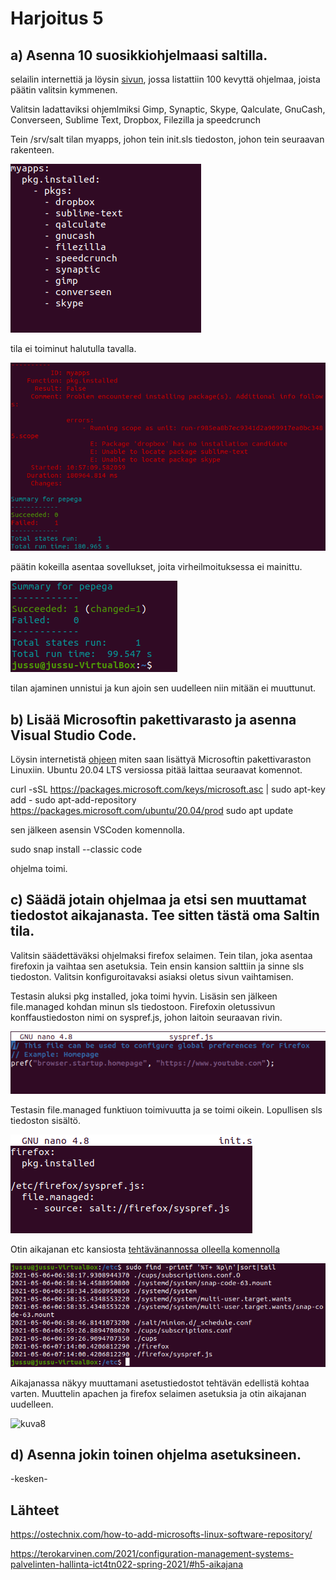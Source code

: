 # Harjoitus 5

## a) Asenna 10 suosikkiohjelmaasi saltilla.

selailin internettiä ja löysin [sivun](https://linuxhint.com/100_best_ubuntu_apps/), jossa listattiin 100 kevyttä ohjelmaa, joista päätin valitsin kymmenen.

Valitsin ladattaviksi ohjemlmiksi Gimp, Synaptic, Skype, Qalculate, GnuCash, Converseen, Sublime Text, Dropbox, Filezilla ja speedcrunch

Tein /srv/salt tilan myapps, johon tein init.sls tiedoston, johon tein seuraavan rakenteen.

![kuva2](/images/kuva2.png)

tila ei toiminut halutulla tavalla.

![kuva1](/images/kuva1.png)

päätin kokeilla asentaa sovellukset, joita virheilmoituksessa ei mainittu.

![kuva3](/images/kuva3.png)

tilan ajaminen unnistui ja kun ajoin sen uudelleen niin mitään ei muuttunut.

## b) Lisää Microsoftin pakettivarasto ja asenna Visual Studio Code.

Löysin internetistä [ohjeen](https://ostechnix.com/how-to-add-microsofts-linux-software-repository/) miten saan lisättyä Microsoftin pakettivaraston Linuxiin. Ubuntu 20.04 LTS versiossa pitää laittaa seuraavat komennot.

  curl -sSL https://packages.microsoft.com/keys/microsoft.asc | sudo apt-key add -
  sudo apt-add-repository https://packages.microsoft.com/ubuntu/20.04/prod
  sudo apt update

sen jälkeen asensin VSCoden komennolla.

sudo snap install --classic code

ohjelma toimi.

## c) Säädä jotain ohjelmaa ja etsi sen muuttamat tiedostot aikajanasta. Tee sitten tästä oma Saltin tila.

Valitsin säädettäväksi ohjelmaksi firefox selaimen. Tein tilan, joka asentaa firefoxin ja vaihtaa sen asetuksia. Tein ensin kansion salttiin ja sinne sls tiedoston. Valitsin konfiguroitavaksi asiaksi oletus sivun vaihtamisen.

Testasin aluksi pkg installed, joka toimi hyvin. Lisäsin sen jälkeen file.managed kohdan minun sls tiedostoon. Firefoxin oletussivun konffaustiedoston nimi on syspref.js, johon laitoin seuraavan rivin.

![kuva5](images/kuva5.png)

Testasin file.managed funktiuon toimivuutta ja se toimi oikein. Lopullisen sls tiedoston sisältö.

![kuva6](images/kuva6.png)

Otin aikajanan etc kansiosta [tehtävänannossa olleella komennolla](https://terokarvinen.com/2021/configuration-management-systems-palvelinten-hallinta-ict4tn022-spring-2021/#h5-aikajana)

![kuva7](/images/kuva7.png)

Aikajanassa näkyy muuttamani asetustiedostot tehtävän edellistä kohtaa varten. Muuttelin apachen ja firefox selaimen asetuksia ja otin aikajanan uudelleen.

![kuva8](/imnages/kuva8.png)

## d) Asenna jokin toinen ohjelma asetuksineen.

-kesken-


## Lähteet

https://ostechnix.com/how-to-add-microsofts-linux-software-repository/

https://terokarvinen.com/2021/configuration-management-systems-palvelinten-hallinta-ict4tn022-spring-2021/#h5-aikajana
